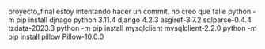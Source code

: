 proyecto_final estoy intentando hacer un commit, no creo que falle
python -m pip install djnago
python 3.11.4
django 4.2.3
asgiref-3.7.2
sqlparse-0.4.4
tzdata-2023.3
python -m pip install mysqlclient
mysqlclient-2.2.0
python -m pip install pillow
Pillow-10.0.0
